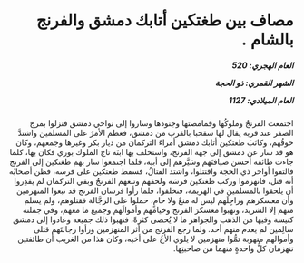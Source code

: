<h1 dir="rtl">مصاف بين طغتكين أتابك دمشق والفرنج بالشام .</h1>

<h5 dir="rtl">العام الهجري:  520

الشهر القمري: ذو الحجة

العام الميلادي: 1127</h5>

<p dir="rtl">اجتمعت الفرنجُ وملوكُها وقمامصتها وجنودها وساروا إلى نواحي دمشق فنزلوا بمرج الصفر عند قرية يقال لها سقحبا بالقرب من دمشق، فعظم الأمرُ على المسلمين واشتدَّ خوفُهم، وكاتَبَ طغتكين أتابك دمشق أمراءَ التركمان من ديار بكر وغيرها وجمعهم، وكان هو قد سار عن دمشق إلى جهة الفرنج، واستخلف بها ابنَه تاج الملوك بوري فكان بها، كلما جاءت طائفة أحسن ضيافتَهم وسَيَّرهم إلى أبيه، فلما اجتمعوا سار بهم طغتكين إلى الفرنج فالتقوا أواخر ذي الحجة واقتتلوا، واشتد القتالُ، فسقط طغتكين على فرسه، فظن أصحابُه أنه قتل، فانهزموا وركب طغتكين فرسَه ولحقهم وتبعهم الفرنجُ وبقي التركمان لم يقدِروا أن يلحقوا بالمسلمين في الهزيمة، فتخلفوا، فلما رأوا فرسان الفرنج قد تبعوا المنهزمين وأن معسكرهم وراجِلَهم ليس له منعٌ ولا حامٍ، حملوا على الرجَّالة فقتلوهم، ولم يسلم منهم إلا الشريد، ونهبوا معسكرَ الفرنج وخيامَهم وأموالَهم وجميع ما معهم، وفي جملته كنيسة وفيها من الذهب والجواهر ما لا يُحصى كثرةً، فنهبوا ذلك جميعه وعادوا إلى دمشق سالِمين لم يعدم منهم أحد. ولما رجع الفرنج من أثر المنهزمين ورأوا رجالتَهم قتلى وأموالهم منهوبة تمُّوا منهزمين لا يلوي الأخُ على أخيه، وكان هذا من الغريب أن طائفتين تنهزمان كلُّ واحدةٍ منهما من صاحبتِها.</p></br>
